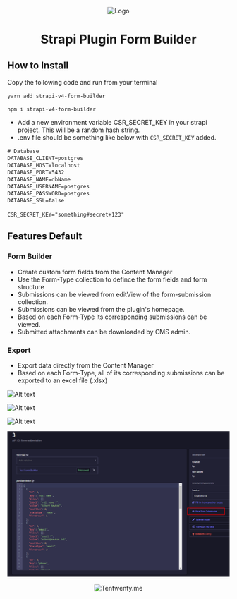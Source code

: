 <p align="center">
  <img src="./assets/logo.png" width="200" alt="Logo" />
</p>
<h1 align="center">Strapi Plugin Form Builder</h1>

## How to Install

Copy the following code and run from your terminal

```
yarn add strapi-v4-form-builder
```

```
npm i strapi-v4-form-builder
```

 - Add a new environment variable CSR_SECRET_KEY in your strapi project. This will be a random hash string.
 - .env file should be something like below with `CSR_SECRET_KEY` added.
```
# Database
DATABASE_CLIENT=postgres
DATABASE_HOST=localhost
DATABASE_PORT=5432
DATABASE_NAME=dbName
DATABASE_USERNAME=postgres
DATABASE_PASSWORD=postgres
DATABASE_SSL=false

CSR_SECRET_KEY="something#secret+123"
```

## Features Default

### Form Builder

- Create custom form fields from the Content Manager
- Use the Form-Type collection to defince the form fields and form structure
- Submissions can be viewed from editView of the form-submission collection.
- Submissions can be viewed from the plugin's homepage.
- Based on each Form-Type its corresponding submissions can be viewed.
- Submitted attachments can be downloaded by CMS admin.

### Export

- Export data directly from the Content Manager
- Based on each Form-Type, all of its corresponding submissions can be exported to an excel file (.xlsx)

![Alt text](assets/form_type_create.png)

![Alt text](assets/submissions.png)

![Alt text](assets/submissions-detail.png)

![Alt text](assets/editView.png)


<p align="center">
  <img width="100" src="/assets/tentwenty-logo.jpg" alt="Tentwenty.me">
</div>
